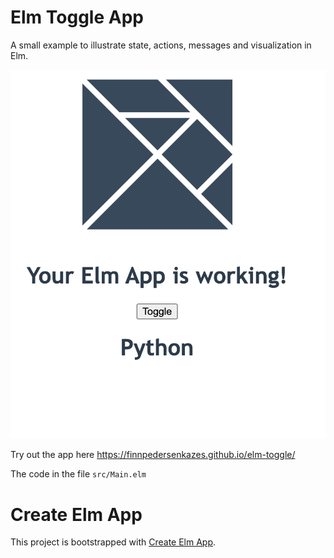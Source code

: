 # Elm Toggle App

A small example to illustrate state, actions, messages and visualization in Elm.

![Screenshot](public/Screenshot.png)


Try out the app here
https://finnpedersenkazes.github.io/elm-toggle/

The code in the file `src/Main.elm`


# Create Elm App

This project is bootstrapped with [Create Elm App](https://github.com/halfzebra/create-elm-app).

